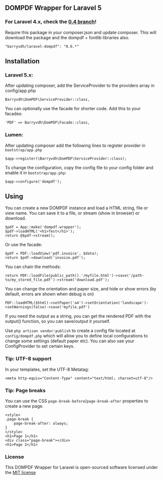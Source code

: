 ## DOMPDF Wrapper for Laravel 5

### For Laravel 4.x, check the [0.4 branch](https://github.com/barryvdh/laravel-dompdf/tree/0.4)!

Require this package in your composer.json and update composer. This will download the package and the dompdf + fontlib libraries also.

    "barryvdh/laravel-dompdf": "0.6.*"

## Installation

### Laravel 5.x:

After updating composer, add the ServiceProvider to the providers array in config/app.php

    Barryvdh\DomPDF\ServiceProvider::class,

You can optionally use the facade for shorter code. Add this to your facades:

    'PDF' => Barryvdh\DomPDF\Facade::class,

### Lumen:

After updating composer add the following lines to register provider in `bootstrap/app.php`

  ```
  $app->register(\Barryvdh\DomPDF\ServiceProvider::class);
  ```
  
To change the configuration, copy the config file to your config folder and enable it in `bootstrap/app.php`:

  ```
  $app->configure('dompdf');
  ```
  
## Using

You can create a new DOMPDF instance and load a HTML string, file or view name. You can save it to a file, or stream (show in browser) or download.

    $pdf = App::make('dompdf.wrapper');
    $pdf->loadHTML('<h1>Test</h1>');
    return @$pdf->stream();

Or use the facade:

    $pdf = PDF::loadView('pdf.invoice', $data);
    return $pdf->download('invoice.pdf');

You can chain the methods:

    return PDF::loadFile(public_path().'/myfile.html')->save('/path-to/my_stored_file.pdf')->stream('download.pdf');

You can change the orientation and paper size, and hide or show errors (by default, errors are shown when debug is on)

    PDF::loadHTML($html)->setPaper('a4')->setOrientation('landscape')->setWarnings(false)->save('myfile.pdf')

If you need the output as a string, you can get the rendered PDF with the output() function, so you can save/output it yourself.

Use `php artisan vendor:publish` to create a config file located at `config/dompdf.php` which will allow you to define local configurations to change some settings (default paper etc).
You can also use your ConfigProvider to set certain keys.

### Tip: UTF-8 support
In your templates, set the UTF-8 Metatag:

    <meta http-equiv="Content-Type" content="text/html; charset=utf-8"/>

### Tip: Page breaks
You can use the CSS `page-break-before`/`page-break-after` properties to create a new page.

    <style>
    .page-break {
        page-break-after: always;
    }
    </style>
    <h1>Page 1</h1>
    <div class="page-break"></div>
    <h1>Page 2</h1>
    
### License

This DOMPDF Wrapper for Laravel is open-sourced software licensed under the [MIT license](http://opensource.org/licenses/MIT)
